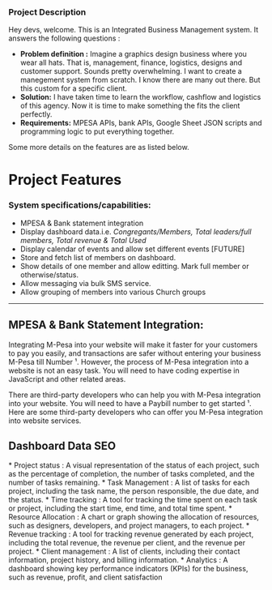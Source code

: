 ### Project Description
Hey devs, welcome. This is an Integrated Business Management system. It answers the following questions : 
* <b>Problem definition :</b> Imagine a graphics design business where you wear all hats. That is, management, finance, logistics, designs and customer support. Sounds pretty overwhelming. I want to create a manegement system from scratch. I know there are many out there. But this custom for a specific client.
* <b>Solution:</b> I have taken time to learn the workflow, cashflow and logistics of this agency. Now it is time to make something the fits the client perfectly.
* <b>Requirements:</b> MPESA APIs, bank APIs, Google Sheet JSON scripts and programming logic to put everything together.

Some more details on the features are as listed below.

# Project Features

<h3>System specifications/capabilities:</h3>

* MPESA & Bank statement integration
* Display dashboard data.i.e. <i>Congregants/Members, Total leaders/full members, Total revenue & Total Used</i>
* Display calendar of events and allow set different events [FUTURE]
* Store and fetch list of members on dashboard. 
* Show details of one member and allow editting. Mark full member or otherwise/status.
* Allow messaging via bulk SMS service. 
* Allow grouping of members into various Church groups

<hr>

<h2>MPESA & Bank Statement Integration:</h2>
Integrating M-Pesa into your website will make it faster for your customers to pay you easily, and transactions are safer without entering your business M-Pesa till Number ¹. However, the process of M-Pesa integration into a website is not an easy task. You will need to have coding expertise in JavaScript and other related areas. 

There are third-party developers who can help you with M-Pesa integration into your website. You will need to have a Paybill number to get started ¹. Here are some third-party developers who can offer you M-Pesa integration into website services. 

<h2>Dashboard Data SEO</h2>
* Project status : A visual representation of the status of each project, such as the percentage of completion, the number of tasks completed, and the number of tasks remaining.
* Task Management :  A list of tasks for each project, including the task name, the person responsible, the due date, and the status.
* Time tracking :  A tool for tracking the time spent on each task or project, including the start time, end time, and total time spent.
* Resource Allocation : A chart or graph showing the allocation of resources, such as designers, developers, and project managers, to each project.
* Revenue tracking : A tool for tracking revenue generated by each project, including the total revenue, the revenue per client, and the revenue per project.
* Client management :  A list of clients, including their contact information, project history, and billing information.
* Analytics : A dashboard showing key performance indicators (KPIs) for the business, such as revenue, profit, and client satisfaction
